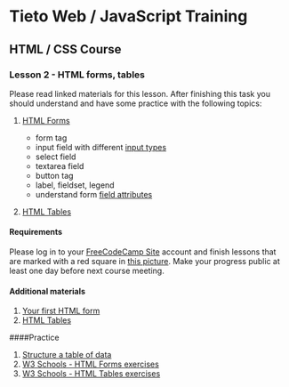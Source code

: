 # Tieto Web / JavaScript Training

## HTML / CSS Course
### Lesson 2 - HTML forms, tables

Please read linked materials for this lesson.
After finishing this task you should understand and have some practice with the following topics:

1. [HTML Forms](https://www.w3schools.com/html/html_forms.asp)
    - form tag
    - input field with different [input types](https://www.w3schools.com/html/html_form_input_types.asp)
    - select field
    - textarea field
    - button tag
    - label, fieldset, legend
    - understand form [field attributes](https://www.w3schools.com/html/html_form_attributes.asp)
    
2. [HTML Tables](https://www.w3schools.com/html/html_tables.asp)

#### Requirements

Please log in to your [FreeCodeCamp Site](https://www.freecodecamp.org/) account and finish lessons that are marked with a red square in [this picture](requirements-lesson2.png).
Make your progress public at least one day before next course meeting.

#### Additional materials
1. [Your first HTML form](https://developer.mozilla.org/en-US/docs/Learn/HTML/Forms/Your_first_HTML_form)
2. [HTML Tables](https://developer.mozilla.org/en-US/docs/Learn/HTML/Tables)


####Practice
1. [Structure a table of data](https://developer.mozilla.org/en-US/docs/Learn/HTML/Tables/Structuring_planet_data)
2. [W3 Schools - HTML Forms exercises](https://www.w3schools.com/html/exercise.asp?filename=exercise_forms1)
3. [W3 Schools - HTML Tables exercises](https://www.w3schools.com/html/exercise.asp?filename=exercise_tables1)
